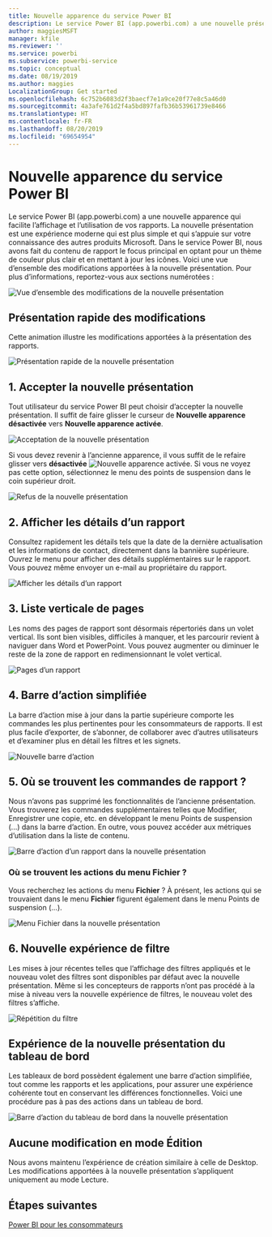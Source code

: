 ```yaml
---
title: Nouvelle apparence du service Power BI
description: Le service Power BI (app.powerbi.com) a une nouvelle présentation. Cet article explique comment parcourir les rapports dans la nouvelle présentation.
author: maggiesMSFT
manager: kfile
ms.reviewer: ''
ms.service: powerbi
ms.subservice: powerbi-service
ms.topic: conceptual
ms.date: 08/19/2019
ms.author: maggies
LocalizationGroup: Get started
ms.openlocfilehash: 6c752b6083d2f3baecf7e1a9ce20f77e8c5a46d0
ms.sourcegitcommit: 4a3afe761d2f4a5bd897fafb36b53961739e8466
ms.translationtype: HT
ms.contentlocale: fr-FR
ms.lasthandoff: 08/20/2019
ms.locfileid: "69654954"
---
```

# <a name="the-new-look-of-the-power-bi-service"></a>Nouvelle apparence du service Power BI

Le service Power BI (app.powerbi.com) a une nouvelle apparence qui facilite l’affichage et l’utilisation de vos rapports. La nouvelle présentation est une expérience moderne qui est plus simple et qui s’appuie sur votre connaissance des autres produits Microsoft. Dans le service Power BI, nous avons fait du contenu de rapport le focus principal en optant pour un thème de couleur plus clair et en mettant à jour les icônes. Voici une vue d’ensemble des modifications apportées à la nouvelle présentation. Pour plus d’informations, reportez-vous aux sections numérotées :

![Vue d’ensemble des modifications de la nouvelle présentation](media/service-new-look/power-bi-new-look-changes.png)

## <a name="quick-tour-of-the-changes"></a>Présentation rapide des modifications

Cette animation illustre les modifications apportées à la présentation des rapports.

![Présentation rapide de la nouvelle présentation](media/service-new-look/power-bi-new-look-quick-tour.gif)

## <a name="1-opt-in-to-the-new-look"></a>1. Accepter la nouvelle présentation

Tout utilisateur du service Power BI peut choisir d’accepter la nouvelle présentation. Il suffit de faire glisser le curseur de **Nouvelle apparence désactivée** vers **Nouvelle apparence activée**.

![Acceptation de la nouvelle présentation](media/service-new-look/power-bi-new-look-off.png)

Si vous devez revenir à l’ancienne apparence, il vous suffit de le refaire glisser vers **désactivée** ![Nouvelle apparence activée](media/service-new-look/power-bi-new-look-toggle-on.png). Si vous ne voyez pas cette option, sélectionnez le menu des points de suspension dans le coin supérieur droit.

![Refus de la nouvelle présentation](media/service-new-look/power-bi-new-look-on.png)

## <a name="2-view-report-details"></a>2. Afficher les détails d’un rapport 

Consultez rapidement les détails tels que la date de la dernière actualisation et les informations de contact, directement dans la bannière supérieure.  Ouvrez le menu pour afficher des détails supplémentaires sur le rapport. Vous pouvez même envoyer un e-mail au propriétaire du rapport.

![Afficher les détails d’un rapport](media/service-new-look/power-bi-new-look-metadata.png)

## <a name="3-vertical-list-of-pages"></a>3. Liste verticale de pages 
Les noms des pages de rapport sont désormais répertoriés dans un volet vertical. Ils sont bien visibles, difficiles à manquer, et les parcourir revient à naviguer dans Word et PowerPoint. Vous pouvez augmenter ou diminuer le reste de la zone de rapport en redimensionnant le volet vertical.

![Pages d’un rapport](media/service-new-look/power-bi-new-look-report-pages.png)

## <a name="4-simplified-action-bar"></a>4. Barre d’action simplifiée 

La barre d’action mise à jour dans la partie supérieure comporte les commandes les plus pertinentes pour les consommateurs de rapports. Il est plus facile d’exporter, de s’abonner, de collaborer avec d’autres utilisateurs et d’examiner plus en détail les filtres et les signets.

![Nouvelle barre d’action](media/service-new-look/power-bi-new-look-action-bar.png)

## <a name="5-where-are-the-report-commands"></a>5. Où se trouvent les commandes de rapport ?

Nous n’avons pas supprimé les fonctionnalités de l’ancienne présentation. Vous trouverez les commandes supplémentaires telles que Modifier, Enregistrer une copie, etc. en développant le menu Points de suspension (...) dans la barre d’action. En outre, vous pouvez accéder aux métriques d’utilisation dans la liste de contenu.

![Barre d’action d’un rapport dans la nouvelle présentation](media/service-new-look/power-bi-report-action-bar-new-look.gif)

### <a name="where-are-file-menu-actions"></a>Où se trouvent les actions du menu Fichier ?

Vous recherchez les actions du menu **Fichier** ? À présent, les actions qui se trouvaient dans le menu **Fichier** figurent également dans le menu Points de suspension (...). 

![Menu Fichier dans la nouvelle présentation](media/service-new-look/power-bi-file-menu-new-look.gif)

## <a name="6-new-filter-experience"></a>6. Nouvelle expérience de filtre

Les mises à jour récentes telles que l’affichage des filtres appliqués et le nouveau volet des filtres sont disponibles par défaut avec la nouvelle présentation. Même si les concepteurs de rapports n’ont pas procédé à la mise à niveau vers la nouvelle expérience de filtres, le nouveau volet des filtres s’affiche.

![Répétition du filtre](media/service-new-look/power-bi-new-look-filters.png)

## <a name="dashboard-new-look-experience"></a>Expérience de la nouvelle présentation du tableau de bord 

Les tableaux de bord possèdent également une barre d’action simplifiée, tout comme les rapports et les applications, pour assurer une expérience cohérente tout en conservant les différences fonctionnelles. Voici une procédure pas à pas des actions dans un tableau de bord.
 
![Barre d’action du tableau de bord dans la nouvelle présentation](media/service-new-look/power-bi-dashboard-action-bar-new-look.gif)

## <a name="no-changes-to-edit-mode"></a>Aucune modification en mode Édition 

Nous avons maintenu l’expérience de création similaire à celle de Desktop. Les modifications apportées à la nouvelle présentation s’appliquent uniquement au mode Lecture.

## <a name="next-steps"></a>Étapes suivantes

[Power BI pour les consommateurs](consumer/end-user-consumer.md)
